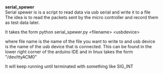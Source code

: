 **serial_spewer** <br>
Serial spewer is is a script to read data via usb serial and write it to a file
The idea is to read the packets sent by the micro controller and record them as
test data later.

It takes the form
python serial_spewer.py \<filename\> \<usbdevice\>

where file name is the name of the file you want to write to and usb device is
the name of the usb device that is connected. This can be found in the lower
right corner of the arduino IDE and in linux takes the form "/dev/ttyACM0"

It will keep running until terminated with something like SIG\_INT
